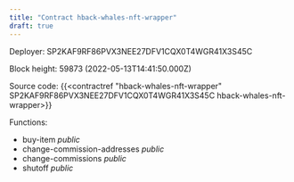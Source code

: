 ```yaml
---
title: "Contract hback-whales-nft-wrapper"
draft: true
---
```

Deployer: SP2KAF9RF86PVX3NEE27DFV1CQX0T4WGR41X3S45C


 



Block height: 59873 (2022-05-13T14:41:50.000Z)

Source code: {{<contractref "hback-whales-nft-wrapper" SP2KAF9RF86PVX3NEE27DFV1CQX0T4WGR41X3S45C hback-whales-nft-wrapper>}}

Functions:

* buy-item _public_
* change-commission-addresses _public_
* change-commissions _public_
* shutoff _public_

